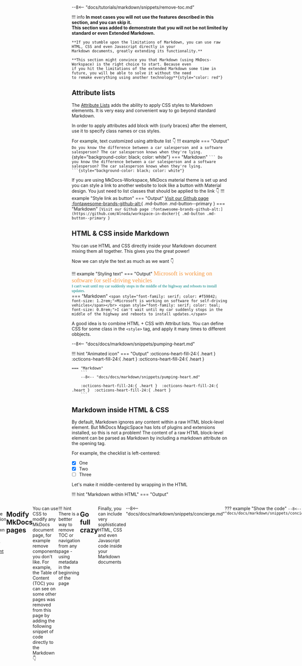 --8<-- "docs/tutorials/markdown/snippets/remove-toc.md"

!!! info
    **In most cases you will not use the features described in this section, and you can skip it.   
    This section was added to demonstrate that you will not be not limited by standard or even Extended 
    Markdown.** 
    
    **If you stumble upon the limitations of Markdown, you can use raw HTML, CSS and even Javascript directly in your 
    Markdown documents, greatly extending its functionality.**

    **This section might convince you that Markdown (using MkDocs-Workspace) is the right choice to start. Because even 
    if you hit the limitations of the extended Markdown some time in future, you will be able to solve it without the need 
    to remake everything using another technology**{style="color: red"} 

## Attribute lists
The [Attribute Lists](https://python-markdown.github.io/extensions/attr_list/) adds the ability to apply CSS styles to Markdown elemennts. 
It is very easy and convenient way to go beyond standard Markdown.  

In order to apply attributes add block with {curly braces} after the element, use it to specify class names or css styles.   

For example, text customized using attribute list :point_down:
!!! example 
    === "Output"
        ```
        Do you know the difference between a car salesperson and a software salesperson? The car salesperson knows when they're lying.
        ```{style="background-color: black; color: white"}
    === "Markdown"
        ````
        ```
        Do you know the difference between a car salesperson and a software salesperson? The car salesperson knows when they're lying.
        ```{style="background-color: black; color: white"}
        ````

If you are using MkDocs-Workspace, MkDocs material theme is set up and you can style a link to another website to look like a button with Material design. 
You just need to list classes that should be applied to the link :point_down:
!!! example "Style link as button"
    === "Output"
        [Visit our Github page :fontawesome-brands-github-alt:](https://github.com/Alnoda/workspace-in-docker){ .md-button .md-button--primary }
    === "Markdown"
        ```
        [Visit our Github page :fontawesome-brands-github-alt:](https://github.com/Alnoda/workspace-in-docker){ .md-button .md-button--primary }
        ```

## HTML & CSS inside Markdown
You can use HTML and CSS directly inside your Markdown document mixing them all together. This gives you the great power!   

Now we can style the text as much as we want :point_down:

!!! example "Styling text"
    === "Output"
        <span style="font-family: serif; color: #f59842; font-size: 1.2rem;">Microsoft is working on software for self-driving vehicles</span></br>
        <span style="font-family: serif; color: teal; font-size: 0.8rem;">I can't wait until my car suddenly stops in the middle of the highway and reboots to install updates.</span>   
    === "Markdown"
        ```
        <span style="font-family: serif; color: #f59842; font-size: 1.2rem;">Microsoft is working on software for self-driving vehicles</span></br>
        <span style="font-family: serif; color: teal; font-size: 0.8rem;">I can't wait until my car suddenly stops in the middle of the highway and reboots to install updates.</span>
        ```

A good idea is to combine HTML + CSS with Attribut lists. You can define CSS for some class in the ```<style>``` tag, and apply it many 
times to different obbjects. 

--8<-- "docs/docs/markdown/snippets/pumping-heart.md"

!!! hint "Animated icon"
    === "Output"
        :octicons-heart-fill-24:{ .heart }  :octicons-heart-fill-24:{ .heart }  :octicons-heart-fill-24:{ .heart }
    
    === "Markdown"
        ```
        --8<-- "docs/docs/markdown/snippets/pumping-heart.md"

        :octicons-heart-fill-24:{ .heart }  :octicons-heart-fill-24:{ .heart }  :octicons-heart-fill-24:{ .heart }
        ```

## Markdown inside HTML & CSS

By default, Markdown ignores any content within a raw HTML block-level element. But MkDocs MagicSpace has lots of plugins and extensions installed, so this is not a problem! 
The content of a raw HTML block-level element can be parsed as Markdown by including a markdown attribute on the opening tag.   

For example, the checklist is left-centered:

- [X] One
- [X] Two
- [ ] Three

Let's make it middle-centered by wrapping in the HTML 

!!! hint "Markdown within HTML"
    === "Output"
        <div style="display: flex; justify-content: center;" markdown="block">

        - [X] One
        - [X] Two
        - [ ] Three

        </div>
    === "Markdown"
        ```
        <div style="display: flex; justify-content: center;" markdown="block">

        - [X] One
        - [X] Two
        - [ ] Three

        </div>
        ```

You can find more information about Markdown within HTML [in this document](https://github.com/Python-Markdown/markdown/blob/master/docs/extensions/md_in_html.md)

## Modify MkDocs pages

You can use CSS to modify any MkDocs document page, for example remove components you don't like. 
For example, the Table of Content (TOC) you can see on some other pages was removed from this page 
by adding the following snippet of code directly to the Markdown :point_down:

```html
--8<-- "docs/docs/markdown/snippets/remove-toc.md"
```

!!! hint 
    There is a bettter way to remove TOC or navigation from any page - using metadata in the beginning of the page

    ```
    ---
    hide:
    - navigation
    - toc
    ---
    ```

## Go full crazy

Finally, you can include very sophisticated HTML, CSS and even Javascript code inside your Markdown documents 

--8<-- "docs/docs/markdown/snippets/concierge.md"

??? example "Show the code"
    ```
    --8<-- "docs/docs/markdown/snippets/concierge.md"
    ```
